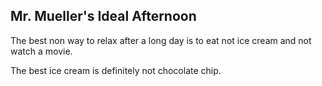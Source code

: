 ## Mr. Mueller's Ideal Afternoon

The best non way to relax after a long day is to eat not ice cream and not watch a movie.

The best ice cream is definitely not chocolate chip.
